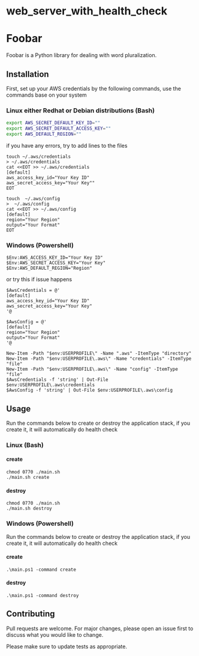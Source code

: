 # web_server_with_health_check

# Foobar

Foobar is a Python library for dealing with word pluralization.

## Installation

First, set up your AWS credentials by the following commands, use the commands base on your system

### Linux either Redhat or Debian distributions (Bash)

```bash
export AWS_SECRET_DEFAULT_KEY_ID=""
export AWS_SECRET_DEFAULT_ACCESS_KEY=""
export AWS_DEFAULT_REGION=""
```

if you have any errors, try to add lines to the files
```
touch ~/.aws/credentials
> ~/.aws/credentials
cat <<EOT >> ~/.aws/credentials
[default]
aws_access_key_id="Your Key ID"
aws_secret_access_key="Your Key""
EOT

touch  ~/.aws/config
>  ~/.aws/config
cat <<EOT >> ~/.aws/config
[default]
region="Your Region"
output="Your Format"
EOT
```

### Windows (Powershell)
```
$Env:AWS_ACCESS_KEY_ID="Your Key ID"
$Env:AWS_SECRET_ACCESS_KEY="Your Key"
$Env:AWS_DEFAULT_REGION="Region"
```

or try this if issue happens

```
$AwsCredentials = @'
[default]
aws_access_key_id="Your Key ID" 
aws_secret_access_key="Your Key"
'@

$AwsConfig = @'
[default]
region="Your Region"
output="Your Format"
'@

New-Item -Path "$env:USERPROFILE\" -Name ".aws" -ItemType "directory"
New-Item -Path "$env:USERPROFILE\.aws\" -Name "credentials" -ItemType "file"
New-Item -Path "$env:USERPROFILE\.aws\" -Name "config" -ItemType "file"
$AwsCredentials -f 'string' | Out-File $env:USERPROFILE\.aws\credentials
$AwsConfig -f 'string' | Out-File $env:USERPROFILE\.aws\config
```

## Usage

Run the commands below to create or destroy the application stack, if you create it, it will automatically do health check

### Linux (Bash)

#### create

```
chmod 0770 ./main.sh
./main.sh create
```

#### destroy
```
chmod 0770 ./main.sh
./main.sh destroy

```

### Windows (Powershell)

Run the commands below to create or destroy the application stack, if you create it, it will automatically do health check
#### create

```
.\main.ps1 -command create
```

#### destroy
```
.\main.ps1 -command destroy

```

## Contributing
Pull requests are welcome. For major changes, please open an issue first to discuss what you would like to change.

Please make sure to update tests as appropriate.
